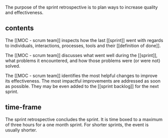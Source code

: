The purpose of the sprint retrospective is to plan ways to increase quality and effectiveness.

## contents
 The [[MOC - scrum team]] inspects how the last [[sprint]] went with regards to individuals, interactions, processes, tools and their [[definition of done]].
 
 The [[MOC - scrum team]] discusses what went well during the [[sprint]], what problems it encountered, and how those problems were (or were not) solved.
 
 The [[MOC - scrum team]] identifies the most helpful changes to improve its effectiveness. The most impactful improvements are addressed as soon as possible. They may be even added to the [[sprint backlog]] for the next sprint.

## time-frame
The sprint retrospective concludes the sprint. It is time boxed to a maximum of three hours for a one month sprint. For shorter sprints, the event is usually shorter.